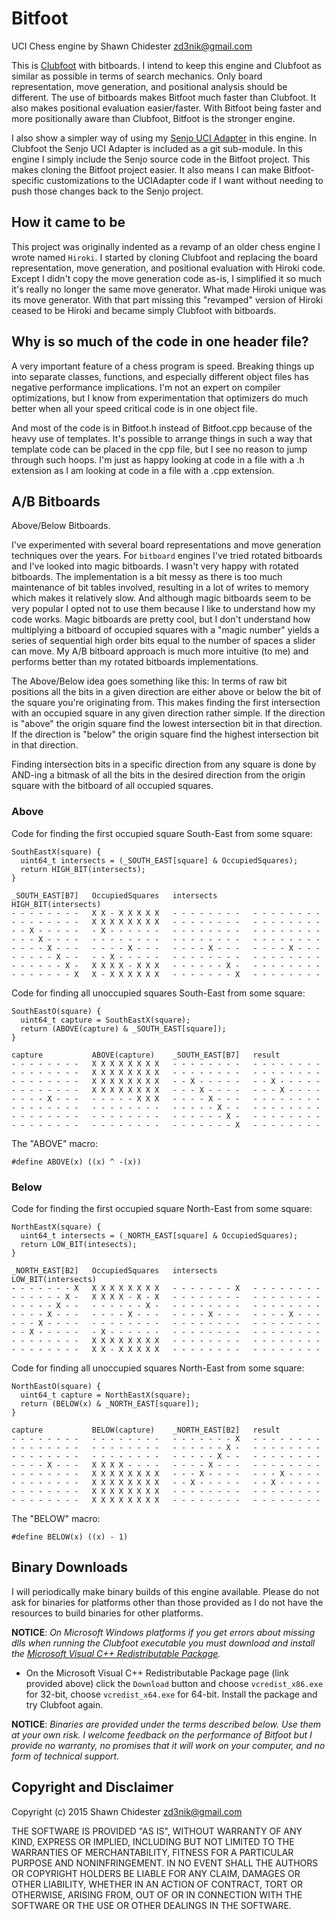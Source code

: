 Bitfoot
=======

UCI Chess engine by Shawn Chidester <zd3nik@gmail.com>

This is [Clubfoot](https://github.com/zd3nik/Clubfoot) with bitboards.  I intend to keep this engine and Clubfoot as similar as possible in terms of search mechanics.  Only board representation, move generation, and positional analysis should be different.  The use of bitboards makes Bitfoot much faster than Clubfoot.  It also makes positional evaluation easier/faster.  With Bitfoot being faster and more positionally aware than Clubfoot, Bitfoot is the stronger engine.

I also show a simpler way of using my [Senjo UCI Adapter](https://github.com/zd3nik/SenjoUCIAdapter) in this engine.  In Clubfoot the Senjo UCI Adapter is included as a git sub-module.  In this engine I simply include the Senjo source code in the Bitfoot project.  This makes cloning the Bitfoot project easier.  It also means I can make Bitfoot-specific customizations to the UCIAdapter code if I want without needing to push those changes back to the Senjo project.

How it came to be
-----------------

This project was originally indented as a revamp of an older chess engine I wrote named `Hiroki`.  I started by cloning Clubfoot and replacing the board representation, move generation, and positional evaluation with Hiroki code.  Except I didn't copy the move generation code as-is, I simplified it so much it's really no longer the same move generator.  What made Hiroki unique was its move generator.  With that part missing this "revamped" version of Hiroki ceased to be Hiroki and became simply Clubfoot with bitboards.

Why is so much of the code in one header file?
----------------------------------------------

A very important feature of a chess program is speed.  Breaking things up into separate classes, functions, and especially different object files has negative performance implications.  I'm not an expert on compiler optimizations, but I know from experimentation that optimizers do much better when all your speed critical code is in one object file.

And most of the code is in Bitfoot.h instead of Bitfoot.cpp because of the heavy use of templates.  It's possible to arrange things in such a way that template code can be placed in the cpp file, but I see no reason to jump through such hoops.  I'm just as happy looking at code in a file with a .h extension as I am looking at code in a file with a .cpp extension.

A/B Bitboards
-------------

Above/Below Bitboards.

I've experimented with several board representations and move generation techniques over the years.  For `bitboard` engines I've tried rotated bitboards and I've looked into magic bitboards.  I wasn't very happy with rotated bitboards.  The implementation is a bit messy as there is too much maintenance of bit tables involved, resulting in a lot of writes to memory which makes it relatively slow.  And although magic bitboards seem to be very popular I opted not to use them because I like to understand how my code works.  Magic bitboards are pretty cool, but I don't understand how multiplying a bitboard of occupied squares with a "magic number" yields a series of sequential high order bits equal to the number of spaces a slider can move.  My A/B bitboard approach is much more intuitive (to me) and performs better than my rotated bitboards implementations.

The Above/Below idea goes something like this:  In terms of raw bit positions all the bits in a given direction are either above or below the bit of the square you're originating from.  This makes finding the first intersection with an occupied square in any given direction rather simple.  If the direction is "above" the origin square find the lowest intersection bit in that direction.  If the direction is "below" the origin square find the highest intersection bit in that direction.

Finding intersection bits in a specific direction from any square is done by AND-ing a bitmask of all the bits in the desired direction from the origin square with the bitboard of all occupied squares.

### Above

Code for finding the first occupied square South-East from some square:

    SouthEastX(square) {
      uint64_t intersects = (_SOUTH_EAST[square] & OccupiedSquares);
      return HIGH_BIT(intersects);
    }

    _SOUTH_EAST[B7]   OccupiedSquares   intersects        HIGH_BIT(intersects)
    - - - - - - - -   X X - X X X X X   - - - - - - - -   - - - - - - - -
    - - - - - - - -   X X X X X X X X   - - - - - - - -   - - - - - - - -
    - - X - - - - -   - X - - - - - -   - - - - - - - -   - - - - - - - -
    - - - X - - - -   - - - - - - - -   - - - - - - - -   - - - - - - - -
    - - - - X - - -   - - - - X - - -   - - - - X - - -   - - - - X - - -
    - - - - - X - -   - - X - - - - -   - - - - - - - -   - - - - - - - -
    - - - - - - X -   X X X X - X X X   - - - - - - X -   - - - - - - - -
    - - - - - - - X   X - X X X X X X   - - - - - - - X   - - - - - - - -
    
Code for finding all unoccupied squares South-East from some square:

    SouthEastO(square) {
      uint64_t capture = SouthEastX(square);
      return (ABOVE(capture) & _SOUTH_EAST[square]);
    }

    capture           ABOVE(capture)    _SOUTH_EAST[B7]   result
    - - - - - - - -   X X X X X X X X   - - - - - - - -   - - - - - - - -
    - - - - - - - -   X X X X X X X X   - - - - - - - -   - - - - - - - -
    - - - - - - - -   X X X X X X X X   - - X - - - - -   - - X - - - - -
    - - - - - - - -   X X X X X X X X   - - - X - - - -   - - - X - - - -
    - - - - X - - -   - - - - - X X X   - - - - X - - -   - - - - - - - -
    - - - - - - - -   - - - - - - - -   - - - - - X - -   - - - - - - - -
    - - - - - - - -   - - - - - - - -   - - - - - - X -   - - - - - - - -
    - - - - - - - -   - - - - - - - -   - - - - - - - X   - - - - - - - -

The "ABOVE" macro:

    #define ABOVE(x) ((x) ^ -(x))

### Below

Code for finding the first occupied square North-East from some square:

    NorthEastX(square) {
      uint64_t intersects = (_NORTH_EAST[square] & OccupiedSquares);
      return LOW_BIT(intesects);
    }

    _NORTH_EAST[B2]   OccupiedSquares   intersects        LOW_BIT(intersects)
    - - - - - - - X   X X X X X X X X   - - - - - - - X   - - - - - - - -
    - - - - - - X -   X X X X - X - X   - - - - - - - -   - - - - - - - -
    - - - - - X - -   - - - - - - X -   - - - - - - - -   - - - - - - - -
    - - - - X - - -   - - - - X - - -   - - - - X - - -   - - - - X - - -
    - - - X - - - -   - - - - - - - -   - - - - - - - -   - - - - - - - -
    - - X - - - - -   - X - - - - - -   - - - - - - - -   - - - - - - - -
    - - - - - - - -   X X X X X X X X   - - - - - - - -   - - - - - - - -
    - - - - - - - -   X X - X X X X X   - - - - - - - -   - - - - - - - -

Code for finding all unoccupied squares North-East from some square:

    NorthEastO(square) {
      uint64_t capture = NorthEastX(square);
      return (BELOW(x) & _NORTH_EAST[square]);
    }

    capture           BELOW(capture)    _NORTH_EAST[B2]   result
    - - - - - - - -   - - - - - - - -   - - - - - - - X   - - - - - - - -
    - - - - - - - -   - - - - - - - -   - - - - - - X -   - - - - - - - -
    - - - - - - - -   - - - - - - - -   - - - - - X - -   - - - - - - - -
    - - - - X - - -   X X X X - - - -   - - - - X - - -   - - - - - - - -
    - - - - - - - -   X X X X X X X X   - - - X - - - -   - - - X - - - -
    - - - - - - - -   X X X X X X X X   - - X - - - - -   - - X - - - - -
    - - - - - - - -   X X X X X X X X   - - - - - - - -   - - - - - - - -
    - - - - - - - -   X X X X X X X X   - - - - - - - -   - - - - - - - -

The "BELOW" macro:

    #define BELOW(x) ((x) - 1)

Binary Downloads
----------------

I will periodically make binary builds of this engine available.  Please do not ask for binaries for platforms other than those provided as I do not have the resources to build binaries for other platforms.

**NOTICE**: *On Microsoft Windows platforms if you get errors about missing dlls when running the Clubfoot executable you must download and install the [Microsoft Visual C++ Redistributable Package](http://www.microsoft.com/en-us/download/details.aspx?id=40784).*

* On the Microsoft Visual C++ Redistributable Package page (link provided above) click the `Download` button and choose `vcredist_x86.exe` for 32-bit, choose `vcredist_x64.exe` for 64-bit.  Install the package and try Clubfoot again.

**NOTICE**: *Binaries are provided under the terms described below.  Use them at your own risk.  I welcome feedback on the performance of Bitfoot but I provide no warranty, no promises that it will work on your computer, and no form of technical support.*

Copyright and Disclaimer
------------------------

Copyright (c) 2015 Shawn Chidester <zd3nik@gmail.com>

THE SOFTWARE IS PROVIDED "AS IS", WITHOUT WARRANTY OF ANY KIND, EXPRESS OR
IMPLIED, INCLUDING BUT NOT LIMITED TO THE WARRANTIES OF MERCHANTABILITY,
FITNESS FOR A PARTICULAR PURPOSE AND NONINFRINGEMENT. IN NO EVENT SHALL THE
AUTHORS OR COPYRIGHT HOLDERS BE LIABLE FOR ANY CLAIM, DAMAGES OR OTHER
LIABILITY, WHETHER IN AN ACTION OF CONTRACT, TORT OR OTHERWISE, ARISING FROM,
OUT OF OR IN CONNECTION WITH THE SOFTWARE OR THE USE OR OTHER DEALINGS IN
THE SOFTWARE.
